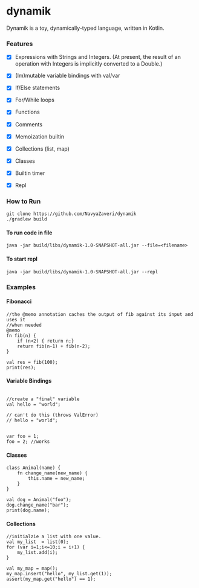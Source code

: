 # dynamik

Dynamik is a toy, dynamically-typed language, written in Kotlin.   


### Features

- [x] Expressions with Strings and Integers. (At present, the result of an operation with Integers is implicitly converted to a Double.)
- [x] (Im)mutable variable bindings with val/var
- [x] If/Else statements
- [x] For/While loops
- [x] Functions 
- [x] Comments
- [x] Memoization builtin
- [x] Collections (list, map)
- [x] Classes 
- [x] Builtin timer
- [x] Repl


### How to Run 

```
git clone https://github.com/NavyaZaveri/dynamik
./gradlew build 
```
#### To run code in file 
``` 
java -jar build/libs/dynamik-1.0-SNAPSHOT-all.jar --file=<filename>
```
#### To start repl 
```
java -jar build/libs/dynamik-1.0-SNAPSHOT-all.jar --repl
```


### Examples 

#### Fibonacci 
```
//the @memo annotation caches the output of fib against its input and uses it 
//when needed
@memo  
fn fib(n) {
    if (n<2) { return n;}
    return fib(n-1) + fib(n-2);
}

val res = fib(100);
print(res);
```




#### Variable Bindings 
```

//create a "final" variable 
val hello = "world";

// can't do this (throws ValError) 
// hello = "world";


var foo = 1;
foo = 2; //works 
```


#### Classes
```
class Animal(name) {
    fn change_name(new_name) {
        this.name = new_name;
    }
}

val dog = Animal("foo");
dog.change_name("bar");
print(dog.name);

```



#### Collections
```
//initialzie a list with one value. 
val my_list  = list(0); 
for (var i=1;i<=10;i = i+1) {
    my_list.add(i);
}

val my_map = map();
my_map.insert("hello", my_list.get(1));
assert(my_map.get("hello") == 1);

```







